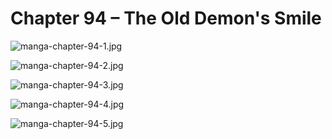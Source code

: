 # Chapter 94 – The Old Demon's Smile

![manga-chapter-94-1.jpg](https://dl2.boxcloud.com/api/2.0/internal_files/972703004201/versions/1051399994201/representations/jpg_paged_2048x2048/content/1.jpg?access_token=1!zru63ghBGPci1pnE0TfARxT-My4OZxXLn2OVBAXk_ofuBimjwq020RjZzjtdaYbj1fPBF1iYXzrDYned-BXlyzRKM6FUjNdAc5Gjl_qT_uPD-JKYPIHjBiuvMOVXF_oA1S0UUIlqtIDvs8aTN_W_JjyxX6ihuIjfMML4zJGhOP-v6ycYVdSkUMhYEqwLTzSvcd9M73-D8PeTgrPWNBnvumU4AT9lSBFIJbotXH8o-GnI-hnv9pbcUVDhunWMz0_POZgwuoKAJWzxHvcMMsOTrH54RjhnYagVoQJoVDVvbh8kbkTL4PNnxHUHgAW7Hyw_VQZ8YdYMdgF5g0FqlrXdlR5IS63ZFRIcWpKecAJiCPO3IlOLDDdFESZ3dkmDTV5-knX9uiteit6NHlBF0WjOXZXrxSfEl8z9les19N-kfO5VmZwdsjG3sVvCNpI3w-4HpCaAD8hAGOAXg5f0hGEQ5GXoPFVC_5g2m5d15vBiC0CR2GBmG2MPXU2rEZgGYI-8RixPnzUstVkXpMDEc4jnsW_oJN9bBUyjGDSRcNwk3mw5I3Z0HqnTgn4jxiqtISU.&shared_link=https%3A%2F%2Fapp.box.com%2Fs%2Fjbhq5unkkf02cuxck6yce0x6sy1yap20&box_client_name=box-content-preview&box_client_version=2.84.0)

![manga-chapter-94-2.jpg](https://dl2.boxcloud.com/api/2.0/internal_files/972701302157/versions/1051398215357/representations/jpg_paged_2048x2048/content/1.jpg?access_token=1!vUBZvcs0uZ5rWrS-MUEMA44yISoyuVjYRyFGAhK7ukwlCzEmoMRBH4F7iACZDMtExtUnwwI_MLYt2v0wMFxR74Gdz-FHyBiBT5mZtGAca2G7x8nIUeCkgTJxCIJH2OundcrCNc5-Z1ch5YoAgZ8GiGVlE10IVdmhJpRgqMugxW9kXL1ySXlKRtXHGbpqwwrmV2xCZyGLgruadLV6rrbk-nrmRL9iuHlTSHNeUWs9kaUY8EB4cctUS1iYvD7bOjZsJ32h72-nzs7cKQ4V0wut4BH774JdKBqDGVTrXnEZn2xQkiUCHZIbqVaQw88BlmGq1DgDk313Oa2Ia4oGdLt9R9q4UyNMDl4ECsAljERriXvZmyfg7FXhTVyCGCNGrDNZahWmBshJ2wU4olDpqty_Pdy4uYFskN-qnX58uVlYI8r_pt2BK4xNXTeR7xUs5xVPKkFpYCQ0KPQLmc9q_dQW1QNhSA-kMUI82sbqL6NDLyOtdW-9t7BajkAjLkIcCe2srB4WlZo9POG0C1lvuexYRLrd6DbWblvQA-uUQ-IZN8h4J9jhIMMNeC-3FncEh48.&shared_link=https%3A%2F%2Fapp.box.com%2Fs%2Fc4ws9534oi32se2zpghypks42athfdkj&box_client_name=box-content-preview&box_client_version=2.84.0)

![manga-chapter-94-3.jpg](https://dl2.boxcloud.com/api/2.0/internal_files/972702596367/versions/1051399582767/representations/jpg_paged_2048x2048/content/1.jpg?access_token=1!b78AgosWjLS0ax3msgTtE0p_aKdgFcUAJMhlE1Sa8SmzoUCxYe32XAA3q06ODWLvvNZpMe--V2UcVBngy5gqhwIYSGETBuHrq4mTudQw7rx-LEOejm6P6N4yBZa9iWLWgqVGM9XBPsnxC-eRpgXufaemMSLE6mI7InfRdm3WOt8oWLN1x93mEWkBYi-nzcKnzAYmKoaKAeLjfg09iw8a6XEmLQfHsIAz6ad2_1dphcQvBnxEv9hcb_JwxN3czawxPfgnz1yqE88UOyuCM062V8w4JJ_GbAk93dQKqbcq_Y25hPj3691zYGDKE-FDLotjtJLVJQcP5r9PKeLZEgH5VzDTnqmOGLLvHARPOlf9zbPMY_LoBU9JpGP2VO97fZpKbzFVE0eT7gzq2qsPFTwUIQ95C2oefOJmBWUb9ZQfvP8lQgUPB9wCaHqx5wxI-gbQuCKqGZFJDrTRnrqMBazo8b253_S84glr2jsrRZ3jSHTS5A1rejKf0z4m4l2eerL8SFST0wA_JaVhWNiOWGyFOSPFpexU1q_teJiaFOLJ8GJAz7qZ5PBHH-NQnO1cZMI.&shared_link=https%3A%2F%2Fapp.box.com%2Fs%2F771k7xmd0gjfk4m733po6fgseweve6mn&box_client_name=box-content-preview&box_client_version=2.84.0)

![manga-chapter-94-4.jpg](https://photos.google.com/share/AF1QipOrlTRRba0SjipBWNJxZAVBPzgPRBcDUNELnhenihXICbjHoCKThsElvx89kIc9PQ/photo/AF1QipPaeeRGOXUR92qvAMN5ZI0FoKw0lzMbOwx3YKtr?key=Y2prc1NhV3FvOXl1MGR0M2haMEZYdldSNW5pQWNn)

![manga-chapter-94-5.jpg](https://lh3.googleusercontent.com/pw/AM-JKLVnRLr5IFu74UZIeO8qWUgNu_Sbi2SFGhFuU4eRJFk20whZeuyegALKU9-kEddubnp2a24N0y2gdDguSe9D2VQwHX0n6QrX9tOH8r79qOVfn7IahFyqTF-_t0biKtWUb5ulGW_eP7gpSUDZ9r91wBI=w676-h969-no)